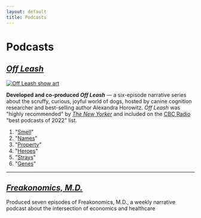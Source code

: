 ```yaml
---
layout: default
title: Podcasts
---
```


# Podcasts 

## <a href="https://freakonomics.com/series/off-leash/"><i>Off Leash</i></a>

<a href="https://freakonomics.com/series/off-leash/" target="_blank">
  <img src="{{ "/assets/OffLeash.jpg" | relative_url }}" alt="Off Leash show art">
</a>

<b>Developed and co-produced <i>Off Leash</i></b> — a six-episode narrative series about the scruffy, curious, joyful world of dogs, hosted by canine cognition researcher and best-selling author Alexandra Horowitz. <i>Off Leash</i> was "highly recommended" by <a href="https://www.newyorker.com/goings-on-about-town/podcasts/off-leash-07-11-22"><i>The New Yorker</i></a> and included on the <a href="https://www.cbc.ca/radio/podcastplaylist/the-best-podcasts-of-2022-1.6680311#:~:text=Off%20Leash%C2%A0(Freakonomics)%C2%A0">CBC Radio</a> "best podcasts of 2022" list.

1. "<a href="https://freakonomics.com/podcast/smell/">Smell</a>"
2. "<a href="https://freakonomics.com/podcast/names/">Names</a>"
3. "<a href="https://freakonomics.com/podcast/property/">Property</a>"
4. "<a href="https://freakonomics.com/podcast/heroes/">Heroes</a>"
5. "<a href="https://freakonomics.com/podcast/strays/">Strays</a>"
6. "<a href="https://freakonomics.com/podcast/genes/">Genes</a>"

* * *

## <a href="https://freakonomics.com/series/bapu/"><i>Freakonomics, M.D.</i></a>

Produced seven episodes of Freakonomics, M.D., a weekly narrative podcast about the intersection of economics and healthcare 
